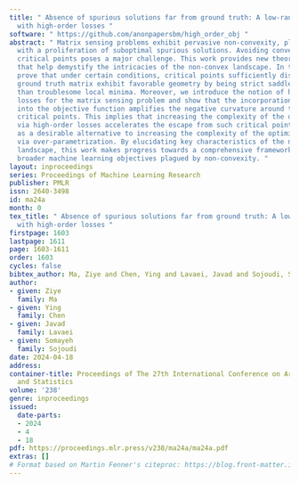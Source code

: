 ```yaml
---
title: " Absence of spurious solutions far from ground truth: A low-rank analysis
  with high-order losses "
software: " https://github.com/anonpapersbm/high_order_obj "
abstract: " Matrix sensing problems exhibit pervasive non-convexity, plaguing optimization
  with a proliferation of suboptimal spurious solutions. Avoiding convergence to these
  critical points poses a major challenge. This work provides new theoretical insights
  that help demystify the intricacies of the non-convex landscape. In this work, we
  prove that under certain conditions, critical points sufficiently distant from the
  ground truth matrix exhibit favorable geometry by being strict saddle points rather
  than troublesome local minima. Moreover, we introduce the notion of higher-order
  losses for the matrix sensing problem and show that the incorporation of such losses
  into the objective function amplifies the negative curvature around those distant
  critical points. This implies that increasing the complexity of the objective function
  via high-order losses accelerates the escape from such critical points and acts
  as a desirable alternative to increasing the complexity of the optimization problem
  via over-parametrization. By elucidating key characteristics of the non-convex optimization
  landscape, this work makes progress towards a comprehensive framework for tackling
  broader machine learning objectives plagued by non-convexity. "
layout: inproceedings
series: Proceedings of Machine Learning Research
publisher: PMLR
issn: 2640-3498
id: ma24a
month: 0
tex_title: " Absence of spurious solutions far from ground truth: A low-rank analysis
  with high-order losses "
firstpage: 1603
lastpage: 1611
page: 1603-1611
order: 1603
cycles: false
bibtex_author: Ma, Ziye and Chen, Ying and Lavaei, Javad and Sojoudi, Somayeh
author:
- given: Ziye
  family: Ma
- given: Ying
  family: Chen
- given: Javad
  family: Lavaei
- given: Somayeh
  family: Sojoudi
date: 2024-04-18
address:
container-title: Proceedings of The 27th International Conference on Artificial Intelligence
  and Statistics
volume: '238'
genre: inproceedings
issued:
  date-parts:
  - 2024
  - 4
  - 18
pdf: https://proceedings.mlr.press/v238/ma24a/ma24a.pdf
extras: []
# Format based on Martin Fenner's citeproc: https://blog.front-matter.io/posts/citeproc-yaml-for-bibliographies/
---
```

